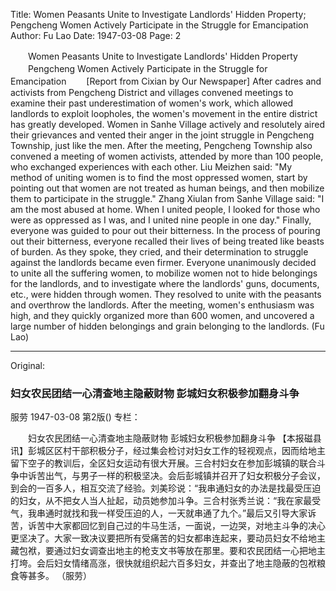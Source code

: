 Title: Women Peasants Unite to Investigate Landlords' Hidden Property; Pengcheng Women Actively Participate in the Struggle for Emancipation
Author: Fu Lao
Date: 1947-03-08
Page: 2

　　Women Peasants Unite to Investigate Landlords' Hidden Property
　　Pengcheng Women Actively Participate in the Struggle for Emancipation
　　[Report from Cixian by Our Newspaper] After cadres and activists from Pengcheng District and villages convened meetings to examine their past underestimation of women's work, which allowed landlords to exploit loopholes, the women's movement in the entire district has greatly developed. Women in Sanhe Village actively and resolutely aired their grievances and vented their anger in the joint struggle in Pengcheng Township, just like the men. After the meeting, Pengcheng Township also convened a meeting of women activists, attended by more than 100 people, who exchanged experiences with each other. Liu Meizhen said: "My method of uniting women is to find the most oppressed women, start by pointing out that women are not treated as human beings, and then mobilize them to participate in the struggle." Zhang Xiulan from Sanhe Village said: "I am the most abused at home. When I united people, I looked for those who were as oppressed as I was, and I united nine people in one day." Finally, everyone was guided to pour out their bitterness. In the process of pouring out their bitterness, everyone recalled their lives of being treated like beasts of burden. As they spoke, they cried, and their determination to struggle against the landlords became even firmer. Everyone unanimously decided to unite all the suffering women, to mobilize women not to hide belongings for the landlords, and to investigate where the landlords' guns, documents, etc., were hidden through women. They resolved to unite with the peasants and overthrow the landlords. After the meeting, women's enthusiasm was high, and they quickly organized more than 600 women, and uncovered a large number of hidden belongings and grain belonging to the landlords.
                                                      (Fu Lao)



<hr /> 

Original: 


### 妇女农民团结一心清查地主隐蔽财物  彭城妇女积极参加翻身斗争
服劳
1947-03-08
第2版()
专栏：

　　妇女农民团结一心清查地主隐蔽财物
    彭城妇女积极参加翻身斗争
    【本报磁县讯】彭城区区村干部积极分子，经过集会检讨对妇女工作的轻视观点，因而给地主留下空子的教训后，全区妇女运动有很大开展。三合村妇女在参加彭城镇的联合斗争中诉苦出气，与男子一样的积极坚决。会后彭城镇并召开了妇女积极分子会议，到会的一百多人，相互交流了经验。刘美珍说：“我串通妇女的办法是找最受压迫的妇女，从不把女人当人扯起，动员她参加斗争。三合村张秀兰说：“我在家最受气，我串通时就找和我一样受压迫的人，一天就串通了九个。”最后又引导大家诉苦，诉苦中大家都回忆到自己过的牛马生活，一面说，一边哭，对地主斗争的决心更坚决了。大家一致决议要把所有受痛苦的妇女都串连起来，要动员妇女不给地主藏包袱，要通过妇女调查出地主的枪支文书等放在那里。要和农民团结一心把地主打垮。会后妇女情绪高涨，很快就组织起六百多妇女，并查出了地主隐蔽的包袱粮食等甚多。
                                                      （服劳）
